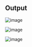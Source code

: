 ## Output
![image](https://user-images.githubusercontent.com/68271765/143035870-8b16b79a-c3c1-4d58-8374-402c29e74557.png)

![image](https://user-images.githubusercontent.com/68271765/143035907-aa0bd936-aeef-47a7-8695-68d7e03fc3e1.png)

![image](https://user-images.githubusercontent.com/68271765/143035950-1c6ff870-cc67-401d-9b7d-bb619b79fbbe.png)

